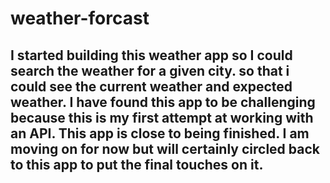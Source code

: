 # weather-forcast

## I started building this weather app so I could search the weather for a given city. so that i could see the current weather and expected weather. I have found this app to be challenging because this is my first attempt at working with an API. This app is close to being finished. I am moving on for now but will certainly circled back to this app to put the final touches on it.